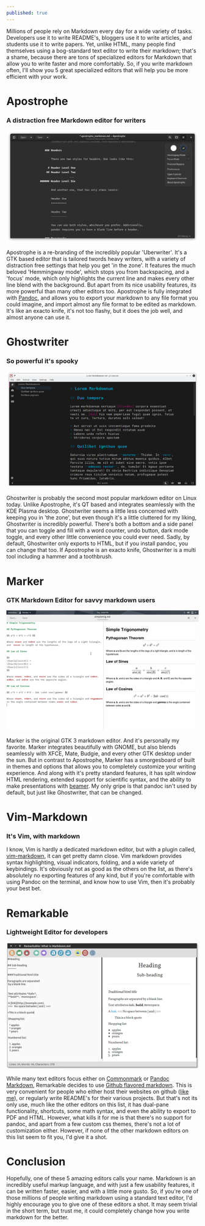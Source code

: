 ```yaml
---
published: true
---
```


Millions of people rely on Markdown every day for a wide variety of tasks. Developers use it to write README's, bloggers use it to write articles, and students use it to write papers. Yet, unlike HTML, many people find themselves using a bog-standard text editor to write their markdown; that's a shame, because there are tons of specialized editors for Markdown that allow you to write faster and more comfortably. So, if you write markdown often, I'll show you 5 great specialized editors that will help you be more efficient with your work. 

# Apostrophe  
### A distraction free Markdown editor for writers 

![Pic1](/images/Apostrophe.png)

Apostrophe is a re-branding of the incredibly popular 'Uberwriter'. It's a GTK based editor that is tailored twords heavy writers, with a variety of distraction free settings that help you get 'in the zone'. It features the much beloved 'Hemmingway mode', which stops you from backspacing, and a 'focus' mode, which only highlights the current line and makes every other line blend with the background. But apart from its nice usability features, its more powerful than many other editors too. Apostrophe is fully integrated with [Pandoc](https://pandoc.org/), and allows you to export your markdown to any file format you could imagine, and import almost any file format to be edited as markdown. It's like an exacto knife, it's not too flashy, but it does the job well, and almost anyone can use it. 

# Ghostwriter
### So powerful it's spooky 

![Pic2](/images/Ghostwriter.png) 

Ghostwriter is probably the second most popular markdown editor on Linux today. Unlike Apostrophe, it's QT based and integrates seamlessly with the KDE Plasma desktop. Ghostwriter seems a little less concerned with keeping you in 'the zone', but even though it's a little cluttered for my liking, Ghostwriter is incredibly powerful. There's both a bottom and a side panel that you can toggle and fill with a word counter, undo button, dark mode toggle, and every other little convenience you could ever need. Sadly, by default, Ghostwriter only exports to HTML, but if you install pandoc, you can change that too. If Apostrophe is an exacto knife, Ghostwriter is a multi tool including a hammer and a toothbrush. 

# Marker 
### GTK Markdown Editor for savvy markdown users 

![Pic3](/images/Marker.png) 

Marker is the original GTK 3 markdown editor. And it's personally my favorite. Marker integrates beautifully with GNOME, but also blends seamlessly with XFCE, Mate, Budgie, and every other GTK desktop under the sun. But in contrast to Apostrophe, Marker has a smorgesboard of built in themes and options that allows you to completely customize your writing experience. And along with it's pretty standard features, it has split window HTML rendering, extended support for scientific syntax, and the ability to make presentations with [beamer](https://en.wikipedia.org/wiki/Beamer_(LaTeX)). My only gripe is that pandoc isn't used by default, but just like Ghostwriter, that can be changed. 

# Vim-Markdown 
### It's Vim, with markdown 

I know, Vim is hardly a dedicated markdown editor, but with a plugin called, [vim-markdown](https://github.com/preservim/vim-markdown), it can get pretty damn close. Vim markdown provides syntax highlighting, visual indicators, folding, and a wide variety of keybindings. It's obviously not as good as the others on the list, as there's absolutely no exporting features of any kind, but if you're comfortable with using Pandoc on the terminal, and know how to use Vim, then it's probably your best bet.

# Remarkable 
### Lightweight Editor for developers 

![Pic4](/images/Remarkable.png) 

While many text editors focus either on [Commonmark](https://commonmark.org) or [Pandoc Markdown](https://pandoc.org), Remarkable decides to use [Github flavored markdown](https://github.github.com/gfm/). This is very convenient for people who either host their websites on github ([like me](https://github.com/TheKernalBlog/TheKernalBlog)), or regularly write README's for their various projects. But that's not its only use, much like the other editors on this list, it has dual-pane functionality, shortcuts, some math syntax, and even the ability to export to PDF and HTML. However, what kills it for me is that there's no support for pandoc, and apart from a few custom css themes, there's not a lot of customization either. However, if none of the other markdown editors on this list seem to fit you, I'd give it a shot. 

# Conclusion 

Hopefully, one of these 5 amazing editors calls your name. Markdown is an incredibly useful markup language, and with just a few usability features, it can be written faster, easier, and with a little more gusto. So, if you're one of those millions of people writing markdown using a standard text editor, I'd highly encourage you to give one of these editors a shot. It may seem trivial in the short term, but trust me, it could completely change how you write markdown for the better. 